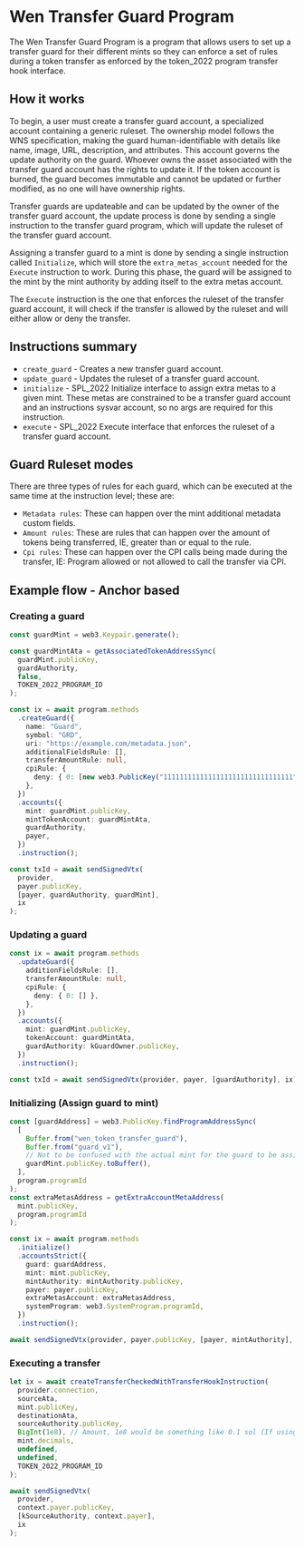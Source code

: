 # Wen Transfer Guard Program

The Wen Transfer Guard Program is a program that allows users to set up
a transfer guard for their different mints so they can enforce a set of rules during a token transfer as enforced by the token_2022 program transfer hook interface.

## How it works

To begin, a user must create a transfer guard account, a specialized account containing a generic ruleset. The ownership model follows the WNS specification, making the guard human-identifiable with details like name, image, URL, description, and attributes. This account governs the update authority on the guard. Whoever owns the asset associated with the transfer guard account has the rights to update it. If the token account is burned, the guard becomes immutable and cannot be updated or further modified, as no one will have ownership rights.

Transfer guards are updateable and can be updated by the owner of the transfer guard account, the update process is done by sending a single instruction to the transfer guard program, which will update the ruleset of the transfer guard account.

Assigning a transfer guard to a mint is done by sending a single instruction called `Initialize`, which will store the `extra_metas_account` needed for the `Execute` instruction to work. During this phase, the guard will be assigned to the mint by the mint authority by adding itself to the extra metas account.

The `Execute` instruction is the one that enforces the ruleset of the transfer guard account, it will check if the transfer is allowed by the ruleset and will either allow or deny the transfer.

## Instructions summary

- `create_guard` - Creates a new transfer guard account.
- `update_guard` - Updates the ruleset of a transfer guard account.
- `initialize` - SPL_2022 Initialize interface to assign extra metas to a given mint. These metas are constrained to be a transfer guard account and an instructions sysvar account, so no args are required for this instruction.
- `execute` - SPL_2022 Execute interface that enforces the ruleset of a transfer guard account.

## Guard Ruleset modes

There are three types of rules for each guard, which can be executed at the same time at the instruction level; these are:

- `Metadata rules`: These can happen over the mint additional metadata custom fields.
- `Amount rules`: These are rules that can happen over the amount of tokens being transferred, IE, greater than or equal to the rule.
- `Cpi rules`: These can happen over the CPI calls being made during the transfer, IE: Program allowed or not allowed to call the transfer via CPI.

## Example flow - Anchor based

### Creating a guard

```ts
const guardMint = web3.Keypair.generate();

const guardMintAta = getAssociatedTokenAddressSync(
  guardMint.publicKey,
  guardAuthority,
  false,
  TOKEN_2022_PROGRAM_ID
);

const ix = await program.methods
  .createGuard({
    name: "Guard",
    symbol: "GRD",
    uri: "https://example.com/metadata.json",
    additionalFieldsRule: [],
    transferAmountRule: null,
    cpiRule: {
      deny: { 0: [new web3.PublicKey("11111111111111111111111111111111")] },
    },
  })
  .accounts({
    mint: guardMint.publicKey,
    mintTokenAccount: guardMintAta,
    guardAuthority,
    payer,
  })
  .instruction();

const txId = await sendSignedVtx(
  provider,
  payer.publicKey,
  [payer, guardAuthority, guardMint],
  ix
);
```

### Updating a guard

```ts
const ix = await program.methods
  .updateGuard({
    additionFieldsRule: [],
    transferAmountRule: null,
    cpiRule: {
      deny: { 0: [] },
    },
  })
  .accounts({
    mint: guardMint.publicKey,
    tokenAccount: guardMintAta,
    guardAuthority: kGuardOwner.publicKey,
  })
  .instruction();

const txId = await sendSignedVtx(provider, payer, [guardAuthority], ix);
```

### Initializing (Assign guard to mint)

```ts
const [guardAddress] = web3.PublicKey.findProgramAddressSync(
  [
    Buffer.from("wen_token_transfer_guard"),
    Buffer.from("guard_v1"),
    // Not to be confused with the actual mint for the guard to be assigned to.
    guardMint.publicKey.toBuffer(),
  ],
  program.programId
);
const extraMetasAddress = getExtraAccountMetaAddress(
  mint.publicKey,
  program.programId
);

const ix = await program.methods
  .initialize()
  .accountsStrict({
    guard: guardAddress,
    mint: mint.publicKey,
    mintAuthority: mintAuthority.publicKey,
    payer: payer.publicKey,
    extraMetasAccount: extraMetasAddress,
    systemProgram: web3.SystemProgram.programId,
  })
  .instruction();

await sendSignedVtx(provider, payer.publicKey, [payer, mintAuthority], ix);
```

### Executing a transfer

```ts
let ix = await createTransferCheckedWithTransferHookInstruction(
  provider.connection,
  sourceAta,
  mint.publicKey,
  destinationAta,
  sourceAuthority.publicKey,
  BigInt(1e8), // Amount, 1e8 would be something like 0.1 sol (If using 9 decimals).
  mint.decimals,
  undefined,
  undefined,
  TOKEN_2022_PROGRAM_ID
);

await sendSignedVtx(
  provider,
  context.payer.publicKey,
  [kSourceAuthority, context.payer],
  ix
);
```
